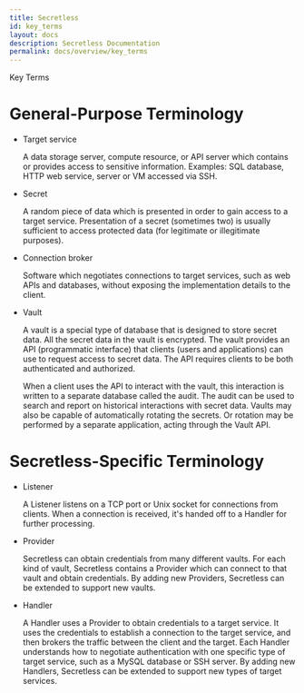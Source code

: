 ```yaml
---
title: Secretless
id: key_terms
layout: docs
description: Secretless Documentation
permalink: docs/overview/key_terms
---
```


<p class="card-heading">Key Terms</p>

# General-Purpose Terminology

- Target service

  A data storage server, compute resource, or API server which contains or provides access to sensitive information. Examples: SQL database, HTTP web service, server or VM accessed via SSH.

- Secret

  A random piece of data which is presented in order to gain access to a target service. Presentation of a secret (sometimes two) is usually sufficient to access protected data (for legitimate or illegitimate purposes).

- Connection broker

  Software which negotiates connections to target services, such as web APIs and databases, without exposing the implementation details to the client.

- Vault

  A vault is a special type of database that is designed to store secret data. All the secret data in the vault is encrypted. The vault provides an API (programmatic interface) that clients (users and applications) can use to request access to secret data. The API requires clients to be both authenticated and authorized.

  When a client uses the API to interact with the vault, this interaction is written to a separate database called the audit. The audit can be used to search and report on historical interactions with secret data. Vaults may also be capable of automatically rotating the secrets. Or rotation may be performed by a separate application, acting through the Vault API.

# Secretless-Specific Terminology

- Listener

  A Listener listens on a TCP port or Unix socket for connections from clients. When a connection is received, it's handed off to a Handler for further processing.

- Provider

  Secretless can obtain credentials from many different vaults. For each kind of vault, Secretless contains a Provider which can connect to that vault and obtain credentials. By adding new Providers, Secretless can be extended to support new vaults.

- Handler

  A Handler uses a Provider to obtain credentials to a target service. It uses the credentials to establish a connection to the target service, and then brokers the traffic between the client and the target.  Each Handler understands how to negotiate authentication with one specific type of target service, such as a MySQL database or SSH server. By adding new Handlers, Secretless can be extended to support new types of target services.
